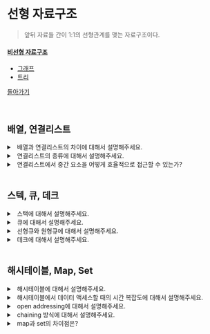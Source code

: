 # 선형 자료구조

> 앞뒤 자료들 간이 1:1의 선형관계를 맺는 자료구조이다.

#### [비선형 자료구조](./non-linear-structure.md)
  - [그래프](./non-linear-structure.md#그래프-graph)
  - [트리](./non-linear-structure.md#트리-tree)

[돌아가기](./README.md)

<br>

## 배열, 연결리스트

<details>
<summary>&nbsp; 배열과 연결리스트의 차이에 대해서 설명해주세요.</summary>

---

`인접메모리` `포인터`, `Random Access` `Sequential Access`

- 배열은 요소들을 연속된 물리주소 위치에 연이어 저장하고 연결리스트는 무작위 메모리 위치에 있고 포인터를 통해서 논리적으로 연결한다. 
- 따라서 특정 요소를 O(1)로 접근할 수 있다.

- 특정 요소를 삽입, 제거하려면 요소들의 메모리 위치를 재조정해야하기에 O(N)이 필요하다. 
- 요소를 삽입, 삭제할 때 노드의 포인터만 조정해주면 되기에 O(1)이 소요된다. 

- 요소들이 무작위 메모리 위치에 있고 포인터를 통해서 논리적으로 연결된다.
- 특정 요소를 탐색하기 위해 시작지점에서 부터 순차적으로 찾아가야하기에 O(N)이 소요된다.

---

</details>

<details>
<summary>&nbsp; 연결리스트의 종류에 대해서 설명해주세요.</summary>

---

- `단순 연결 리스트`  한방햔으로 
- `원형 연결 리스트` 
- `이중 연결리스트`

---

</details>

<details>
<summary>&nbsp; 연결리스트에서 중간 요소을 어떻게 효율적으로 접근할 수 있는가?</summary>

---

- 2개의 포인터를 가지고 탐색을 하는데 하나는 2개 노드씩 이동하고 하나는 1개 노드씩 이동을 한다. 2개씩 이동하는 노드가 끝에 다달았을 때 1개씩 이동하는 노드의 위치가 중간 요소이다.

---

</details>

<br>

## 스텍, 큐, 데크



<details>
<summary>&nbsp; 스택에 대해서 설명해주세요.</summary>

---

`후입선출` 

- 쌓아 올리는 자료구조로 가장 나중에 들어온 데이터를 빼낼할 수 있다. (top 한방향으로만 접근)
- DFS, 재귀에서 사용된다.

---

</details>

<details>
<summary>&nbsp; 큐에 대해서 설명해주세요.</summary>

---

`선입선출` `front & rear` 

- 줄을 세우는 자료구조로 먼저 들어온 데이터를 빼낼 수 있다.
- front, rear 두방향으로 접근할 수 있고 front로 데이터를 추출하고 rear로 데이터를 삽입한다.
- BFS, 캐시를 구현할 때 사용된다.

---

</details>

<details>
<summary>&nbsp; 선형큐와 원형큐에 대해서 설명해주세요.</summary>

---

`꽉 차는 기준` `공간 재활용`

![queue](https://img1.daumcdn.net/thumb/R1280x0/?scode=mtistory2&fname=https%3A%2F%2Fblog.kakaocdn.net%2Fdn%2FP2AjD%2FbtqDaU3tb21%2FPRkoy9hnjkTFIkS96wrY51%2Fimg.png)

- 선형큐
  - `rear = n - 1`이면 큐가 꽉찬 것.
  - `front` 앞에 있는 공간이 낭비된다.
  - `front = rear = n - 1`일 때 큐가 비어 있으면서 꽉차 있는 놀라운 현상이 발생할 수 있다.

- 원형큐
  - 논리적으로 배열을 원형으로 재해석한 자료구조이다.
  - `rear = front - 1`이면 큐가 꽉 찬 것.
  - `rear`가 `front` 앞에 있는 공간을 활용할 수 있게 된다.
- 둘다 resize 문제를 보유하고 있다.

---

</details>

<details>
<summary>&nbsp; 데크에 대해서 설명해주세요. </summary>

---

`양방향으로 삽입과 삭제`

- 스택과 큐의 기능을 모두 가진다.
- 덱의 파생 자료구조
  - 스크롤 
    - 입력은 한쪽 끝으로만 가능하도록 제한 (입력 제한)
  - 셸프 
    - 출력은 한쪽 끝으로만 가능하도록 제한 (출력 제한)

---

</details>

<br>

## 해시테이블, Map, Set


<details>
<summary>&nbsp; 해시테이블에 대해서 설명해주세요.</summary>

---

`key value` `해시 함수` `해시충돌`

- 해시 함수를 통해 키와 데이터값(value)를 매핑하여 함께 저장하는 자료구조이다.
  - 해시 함수
    - 데이터를 효율적으로 관리하기 위해 임의의 길이의 데이터를 고정된 길이의 데이터로 매핑하는 함수이다.
    - 매핑된 고정된 길이의 데이터를 해시값이라고 부른다.
    - 예시. 나눗셈법, 곱셈법, universal hasing
- 데이터가 실제 저장되는 곳을 버킷 또는 슬롯이라고 한다.

---

</details>

<details>
<summary>&nbsp; 해시테이블에서 데이터 액세스할 때의 시간 복잡도에 대해서 설명해주세요.</summary>

---

`해시충돌`

- key를 바탕으로 해시연산을 하면 바로 value에 접근하기에 𝑂(1)이 소요된다.
- 최악으로 해시충돌되어 모든 버킷을 순회하기에 최악으로 𝑂(1 + 버킷수) = 𝑂(N) 소요된다.

---

</details>

<details>
<summary>&nbsp; open addressing에 대해서 설명해주세요.</summary>

---

- 충돌이 발생하면 다른 버킷에 데이터를 저장시킨다.
- 다른 버킷을 찾는 방법은 여러가지가 있다.

| 방식                       |                                                                                                                   |
| -------------------------- | ----------------------------------------------------------------------------------------------------------------- |
| 선형탐색 Linear probing    | 고정적으로 폭을 증가 시킨다. h(key) +1, +2 ..                                                                     |
| 제곱탐색 Quadratic probing | 폭을 제곱수로 증가 시킨다. h(key) +2, +4 ..                                                                       |
| Random Probing             | 랜덤 함수를 통해 증가 시킨다. h(key) +난수1, +난수2 ...                                                           |
| 이중해싱 Double hashing    | 다음 해시값의 규칙성을 없애는 방법으로 이동폭을 다른 해시함수를 통해 구한다. 위 방식들이 가지는 군집화 문제 없다. |

- 어느정도 데이터가 차면 테이블 크기를 적절하게 늘려주고 처음부터 다시 해싱하는 것이 좋다.

---

</details>

<details>
<summary>&nbsp; chaining 방식에 대해서 설명해주세요.</summary>

---

- 한 버킷에 들어갈 데이터 수를 제한하지 않고 충돌되면 체인에 데이터를 추가한다.
  - 체인을 연결리스트, 레드블랙트리로 구현
- 해시가 충돌 될 때 해당 버킷 체인에 `보조 해시 함수`를 통해 해시값을 변형하여 해시 충돌 가능성을 줄인다.
- 일반적으로 open이 chaining보다 느리다.
  - 버킷 밀도가 높아지면서 open이 충돌빈도가 높이지기 때문이다.

---

</details>

<details>
<summary>&nbsp; map과 set의 차이점은?</summary>

---

`key == value` `key != value`

- map같은 경우 key와 value를 매핑시키는 자료구조로 key를 통해서 value를 접근할 수 있다.
- set같은 경우 key가 곧 value로 저장되는 자료구조로 집합에 value가 있는지 여부를 파악하기 쉽다.

---

</details>

<br>
